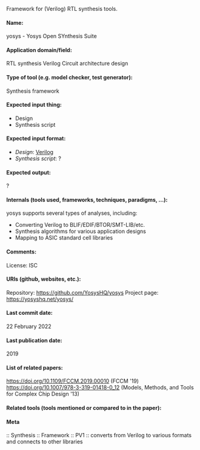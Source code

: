 Framework for (Verilog) RTL synthesis tools.

#### Name:
yosys - Yosys Open SYnthesis Suite

#### Application domain/field:
RTL synthesis
Verilog
Circuit architecture design

#### Type of tool (e.g. model checker, test generator):
Synthesis framework

#### Expected input thing:
- Design
- Synthesis script

#### Expected input format:
- *Design*: [Verilog](../Formats/Verilog.md)
- *Synthesis script*:  ?

#### Expected output:
?

#### Internals (tools used, frameworks, techniques, paradigms, ...):
yosys supports several types of analyses, including:
- Converting Verilog to BLIF/EDIF/BTOR/SMT-LIB/etc.
- Synthesis algorithms for various application designs
- Mapping to ASIC standard cell libraries

#### Comments:
License: ISC

#### URIs (github, websites, etc.):
Repository: https://github.com/YosysHQ/yosys
Project page: https://yosyshq.net/yosys/

#### Last commit date:
22 February 2022

#### Last publication date:
2019

#### List of related papers:
https://doi.org/10.1109/FCCM.2019.00010 (FCCM '19)
https://doi.org/10.1007/978-3-319-01418-0_12 (Models, Methods, and Tools for Complex Chip Design '13)

#### Related tools (tools mentioned or compared to in the paper):

#### Meta
:: Synthesis
:: Framework
:: PV1 :: converts from Verilog to various formats and connects to other libraries